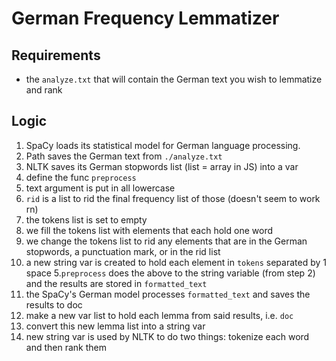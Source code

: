 # German Frequency Lemmatizer

## Requirements

- the `analyze.txt` that will contain the German text you wish to
lemmatize and rank

## Logic

1. SpaCy loads its statistical model for German language processing. 
2. Path saves the German text from `./analyze.txt`
3. NLTK saves its German stopwords list (list = array in JS) into a var
4. define the func `preprocess`
  1. text argument is put in all lowercase
  2. `rid` is a list to rid the final frequency list of those (doesn't seem to work rn)
  3. the tokens list is set to empty
  4. we fill the tokens list with elements that each hold one word
  5. we change the tokens list to rid any elements that are in the German stopwords, a punctuation mark, or in the rid list
  6. a new string var is created to hold each element in `tokens` separated by 1 space
5.`preprocess` does the above to the string variable (from step 2) and the results are stored in `formatted_text`
6. the SpaCy's German model processes `formatted_text` and saves the results to doc 
7. make a new var list to hold each lemma from said results, i.e. `doc`
8. convert this new lemma list into a string var 
9. new string var is used by NLTK to do two things: tokenize each word and then rank them 